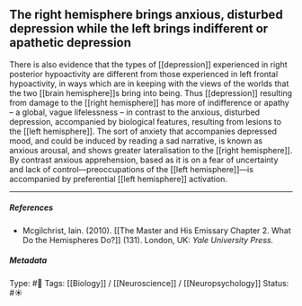 ## The right hemisphere brings anxious, disturbed depression while the left brings indifferent or apathetic depression  # 

There is also evidence that the types of [[depression]] experienced in right posterior hypoactivity are different from those experienced in left frontal hypoactivity, in ways which are in keeping with the views of the worlds that the two [[brain hemisphere]]s bring into being. Thus [[depression]] resulting from damage to the [[right hemisphere]] has more of indifference or apathy – a global, vague lifelessness – in contrast to the anxious, disturbed depression, accompanied by biological features, resulting from lesions to the [[left hemisphere]]. The sort of anxiety that accompanies depressed mood, and could be induced by reading a sad narrative, is known as anxious arousal, and shows greater lateralisation to the [[right hemisphere]]. By contrast anxious apprehension, based as it is on a fear of uncertainty and lack of control—preoccupations of the [[left hemisphere]]—is accompanied by preferential [[left hemisphere]] activation.

___

##### References

- Mcgilchrist, Iain. (2010). [[The Master and His Emissary Chapter 2. What Do the Hemispheres Do?]] (131). London, UK: _Yale University Press._

##### Metadata

Type: #🔴 
Tags: [[Biology]] / [[Neuroscience]] / [[Neuropsychology]] 
Status: #☀️ 